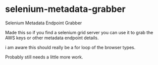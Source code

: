 # selenium-metadata-grabber
Selenium Metadata Endpoint Grabber

Made this so if you find a selenium grid server you can use it to grab the AWS keys or other metadata endpoint details.

i am aware this should really be a for loop of the browser types.

Probably still needs a little more work.
